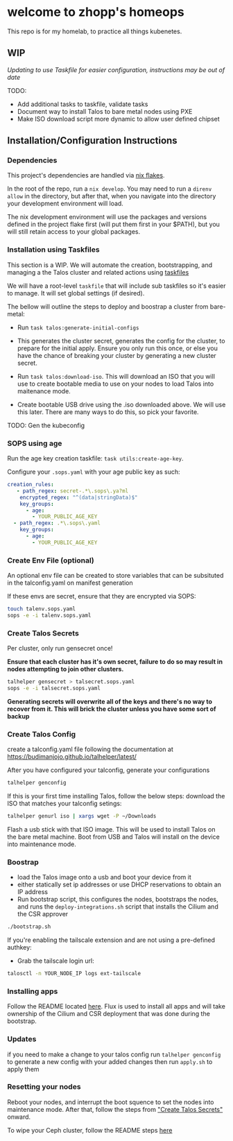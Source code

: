 # welcome to zhopp's homeops

This repo is for my homelab, to practice all things kubenetes.

## WIP ##

*Updating to use Taskfile for easier configuration, instructions may be out of date*

TODO:

* Add additional tasks to taskfile, validate tasks
* Document way to install Talos to bare metal nodes using PXE
* Make ISO download script more dynamic to allow user defined chipset

## Installation/Configuration Instructions
### Dependencies

This project's dependencies are handled via [nix flakes](https://wiki.nixos.org/wiki/Flakes).

In the root of the repo, run a `nix develop`. You may need to run a `direnv allow` in the directory, but after that, when you navigate into the directory your development environment will load.

The nix development environment will use the packages and versions defined in the project flake first (will put them first in your $PATH), but you will still retain access to your global packages.

### Installation using Taskfiles

This section is a WIP. We will automate the creation, bootstrapping, and managing a the Talos cluster and related actions using [taskfiles](https://taskfile.dev/)

We will have a root-level `taskfile` that will include sub taskfiles so it's easier to manage. It will set global settings (if desired).

The bellow will outline the steps to deploy and boostrap a cluster from bare-metal:

* Run `task talos:generate-initial-configs`
* This generates the cluster secret, generates the config for the cluster, to prepare for the initial apply. Ensure you only run this once, or else you have the chance of breaking your cluster by generating a new cluster secret.

* Run `task talos:download-iso`. This will download an ISO that you will use to create bootable media to use on your nodes to load Talos into maitenance mode.

* Create bootable USB drive using the .iso downloaded above. We will use this later. There are many ways to do this, so pick your favorite.

TODO: Gen the kubeconfig

### SOPS using age

Run the age key creation taskfile: `task utils:create-age-key`. 

Configure your `.sops.yaml` with your age public key as such:

```yaml
creation_rules:
   - path_regex: secret-.*\.sops\.ya?ml
    encrypted_regex: "^(data|stringData)$"
    key_groups:
      - age:
        - YOUR_PUBLIC_AGE_KEY
  - path_regex: .*\.sops\.yaml
    key_groups:
      - age:
        - YOUR_PUBLIC_AGE_KEY
```

### Create Env File (optional)
An optional env file can be created to store variables that can be subsituted in
the talconfig.yaml on manifest generation

If these envs are secret, ensure that they are encrypted via SOPS:

```sh
touch talenv.sops.yaml
sops -e -i talenv.sops.yaml
```

### Create Talos Secrets

Per cluster, only run gensecret once!

**Ensure that each cluster has it's own secret, failure to do so may result in nodes attempting to join other clusters.**

```sh
talhelper gensecret > talsecret.sops.yaml
sops -e -i talsecret.sops.yaml
```

**Generating secrets will overwrite all of the keys and there's no way to recover from it. This will brick the cluster unless you have some sort of backup**

### Create Talos Config
create a talconfig.yaml file following the documentation at https://budimanjojo.github.io/talhelper/latest/

After you have configured your talconfig, generate your configurations

```sh
talhelper genconfig
```

If this is your first time installing Talos, follow the below steps:
download the ISO that matches your talconfig setings:

```sh
talhelper genurl iso | xargs wget -P ~/Downloads
```

Flash a usb stick with that ISO image. This will be used to install Talos on the bare metal machine.
Boot from USB and Talos will install on the device into maintenance mode.

### Boostrap
* load the Talos image onto a usb and boot your device from it
* either statically set ip addresses or use DHCP reservations to obtain
  an IP address
* Run bootstrap script, this configures the nodes, bootstraps the nodes, and runs the `deploy-integrations.sh` script that installs the Cilium and the CSR approver

```sh
./bootstrap.sh
```

If you're enabling the tailscale extension and are not using a pre-defined authkey:

* Grab the tailscale login url:

```sh
talosctl -n YOUR_NODE_IP logs ext-tailscale
```

### Installing apps

Follow the README located [here](./k8s/bootstrap/README.md). Flux is used to install all apps and will take ownership of the Cilium and CSR deployment that was done during the bootstrap.

### Updates

if you need to make a change to your talos config run `talhelper genconfig` to generate a
new config with your added changes then run `apply.sh` to apply them

### Resetting your nodes

Reboot your nodes, and interrupt the boot squence to set the nodes into maintenance mode. After that, follow the steps from ["Create Talos Secrets"](https://github.com/zhopp/homeops?tab=readme-ov-file#create-talos-secrets) onward.

To wipe your Ceph cluster, follow the README steps [here](./k8s/apps/storage/README.md)
